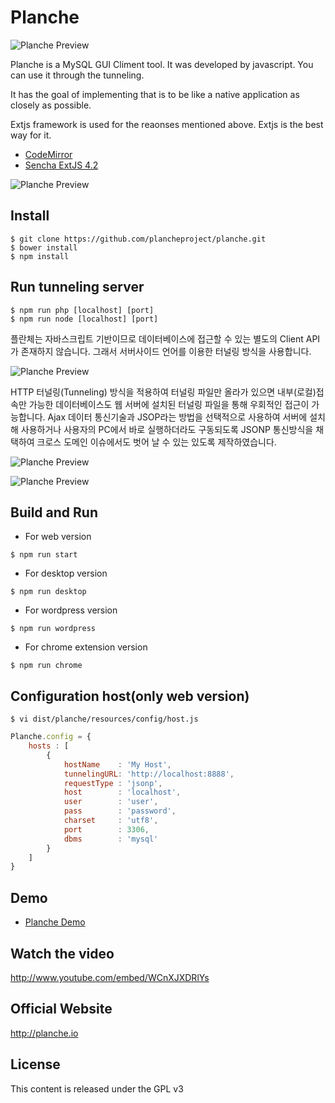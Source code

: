 # Planche

![Planche Preview](http://planche.io/images/intro2.png)

Planche is a MySQL GUI Climent tool. It was developed by javascript. You can use it through the tunneling.

It has the goal of implementing that is to be like a native application as closely as possible.

Extjs framework is used for the reaonses mentioned above. Extjs is the best way for it.

- [CodeMirror](http://codemirror.net/)
- [Sencha ExtJS 4.2](http://www.sencha.com/products/extjs/)

![Planche Preview](http://planche.io/images/intro.png)

## Install

```
$ git clone https://github.com/plancheproject/planche.git
$ bower install
$ npm install
```

## Run tunneling server

```
$ npm run php [localhost] [port]
$ npm run node [localhost] [port]
```

플란체는 자바스크립트 기반이므로 데이터베이스에 접근할 수 있는 별도의 Client API가 존재하지 않습니다. 그래서 서버사이드 언어를 이용한 터널링 방식을 사용합니다.

![Planche Preview](http://planche.io/images/arch1.png)

HTTP 터널링(Tunneling) 방식을 적용하여 터널링 파일만 올라가 있으면 내부(로컬)접속만 가능한 데이터베이스도 웹 서버에 설치된  터널링 파일을 통해 우회적인 접근이 가능합니다. Ajax 데이터 통신기술과 JSOP라는 방법을 선택적으로 사용하여 서버에 설치해 사용하거나 사용자의 PC에서 바로 실행하더라도 구동되도록 JSONP 통신방식을 채택하여 크로스 도메인 이슈에서도 벗어 날 수 있는 있도록 제작하였습니다.

![Planche Preview](http://planche.io/images/arch2.png)

![Planche Preview](http://planche.io/images/tunneling.png)

## Build and Run

- For web version
```
$ npm run start
```

- For desktop version
```
$ npm run desktop
```

- For wordpress version
```
$ npm run wordpress
```

- For chrome extension version
```
$ npm run chrome
```

## Configuration host(only web version)

```
$ vi dist/planche/resources/config/host.js
```

```javascript
Planche.config = {
    hosts : [
        {
            hostName    : 'My Host',
            tunnelingURL: 'http://localhost:8888',
            requestType : 'jsonp',
            host        : 'localhost',
            user        : 'user',
            pass        : 'password',
            charset     : 'utf8',
            port        : 3306,
            dbms        : 'mysql'
        }
    ]
}
```

## Demo

- [Planche Demo](http://www.planche.io/demo)

## Watch the video

http://www.youtube.com/embed/WCnXJXDRlYs

## Official Website

http://planche.io

## License

This content is released under the GPL v3
